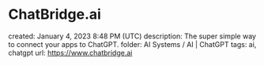 # ChatBridge.ai

created: January 4, 2023 8:48 PM (UTC)
description: The super simple way to connect your apps to ChatGPT.
folder: AI Systems / AI | ChatGPT
tags: ai, chatgpt
url: https://www.chatbridge.ai
